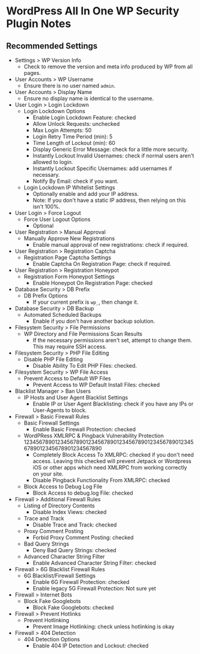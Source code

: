 # WordPress All In One WP Security Plugin Notes


## Recommended Settings

* Settings > WP Version Info
  + Check to remove the version and meta info produced by WP from all pages.
* User Accounts > WP Username
  + Ensure there is no user named `admin`.
* User Accounts > Display Name
  + Ensure no display name is identical to the username.
* User Login > Login Lockdown
  + Login Lockdown Options
    - Enable Login Lockdown Feature: checked
    - Allow Unlock Requests: unchecked
    - Max Login Attempts: 50
    - Login Retry Time Period (min): 5
    - Time Length of Lockout (min): 60
    - Display Generic Error Message: check for a little more security.
    - Instantly Lockout Invalid Usernames: check if normal users aren't allowed to login.
    - Instantly Lockout Specific Usernames: add usernames if necessary.
    - Notify By Email: check if you want.
  + Login Lockdown IP Whitelist Settings
    - Optionally enable and add your IP address.
    - Note: If you don't have a static IP address, then relying on this isn't 100%.
* User Login > Force Logout
  + Force User Logout Options
    - Optional
* User Registration > Manual Approval
  + Manually Approve New Registrations
    - Enable manual approval of new registrations: check if required.
* User Registration > Registration Captcha
  + Registration Page Captcha Settings
    - Enable Captcha On Registration Page: check if required.
* User Registration > Registration Honeypot
  + Registration Form Honeypot Settings
    - Enable Honeypot On Registration Page: checked
* Database Security > DB Prefix
  + DB Prefix Options
    - If your current prefix is `wp_`, then change it.
* Database Security > DB Backup
  + Automated Scheduled Backups
    - Enable if you don't have another backup solution.
* Filesystem Security > File Permissions
  + WP Directory and File Permissions Scan Results
    - If the necessary permissions aren't set, attempt to change them.  This may
      require SSH access.
* Filesystem Security > PHP File Editing
  + Disable PHP File Editing
    - Disable Ability To Edit PHP Files: checked.
* Filesystem Security > WP File Access
  + Prevent Access to Default WP Files
    - Prevent Access to WP Default Install Files: checked
* Blacklist Manager > Ban Users
  + IP Hosts and User Agent Blacklist Settings
    - Enable IP or User Agent Blacklisting: check if you have any IPs or User-Agents
      to block.
* Firewall > Basic Firewall Rules
  + Basic Firewall Settings
    - Enable Basic Firewall Protection: checked
  + WordPRess XMLRPC & Pingback Vulnerability Protection
      12345678901234567890123456789012345678901234567890123456789012345678901234567890
    - Completely Block Access To XMLRPC: checked if you don't need access.  Leaving
      this checked will prevent Jetpack or Wordpress iOS or other apps which need
      XMLRPC from working correctly on your site.
    - Disable Pingback Functionality From XMLRPC: checked
  + Block Access to Debug Log File
    - Block Access to debug.log File: checked
* Firewall > Additional Firewall Rules
  + Listing of Directory Contents
    - Disable Index Views: checked
  + Trace and Track
    - Disable Trace and Track: checked
  + Proxy Comment Posting
    - Forbid Proxy Comment Posting: checked
  + Bad Query Strings
    - Deny Bad Query Strings: checked
  + Advanced Character String Filter
    - Enable Advanced Character String Filter: checked
* Firewall > 6G Blacklist Firewall Rules
  + 6G Blacklist/Firewall Settings
    - Enable 6G Firewall Protection: checked
    - Enable legacy 5G Firewall Protection: Not sure yet
* Firewall > Internet Bots
  + Block Fake Googlebots
    - Block Fake Googlebots: checked
* Firewall > Prevent Hotlinks
  + Prevent Hotlinking
    - Prevent Image Hotlinking: check unless hotlinking is okay
* Firewall > 404 Detection
  + 404 Detection Options
    - Enable 404 IP Detection and Lockout: checked
    
